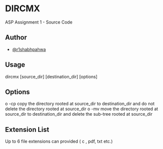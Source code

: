 
# DIRCMX

ASP Assignment 1 - Source Code


## Author

- [@r1shabhpahwa](https://github.com/r1shabhpahwa)


## Usage
dircmx [source_dir] [destination_dir] [options] <extension list>

## Options
o -cp copy the directory rooted at source_dir to destination_dir and do not delete
the directory rooted at source_dir
o -mv move the directory rooted at source_dir to destination_dir and delete the
sub-tree rooted at source_dir

## Extension List
Up to 6 file extensions can provided ( c , pdf, txt etc.) 
